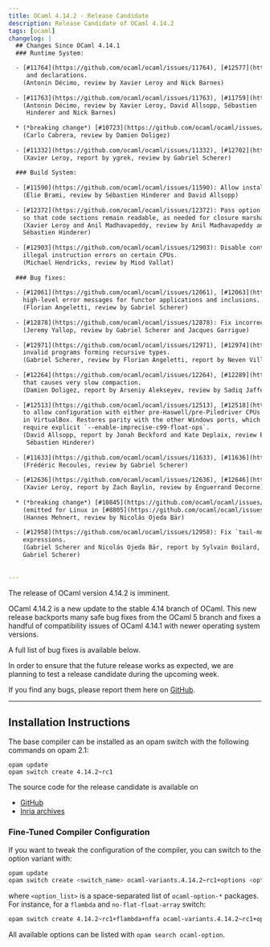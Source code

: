 ```yaml
---
title: OCaml 4.14.2 - Release Candidate
description: Release Candidate of OCaml 4.14.2
tags: [ocaml]
changelog: |
  ## Changes Since OCaml 4.14.1
  ### Runtime System:

  - [#11764](https://github.com/ocaml/ocaml/issues/11764), [#12577](https://github.com/ocaml/ocaml/issues/12577): Add prototypes to old-style C function definitions
     and declarations.
    (Antonin Décimo, review by Xavier Leroy and Nick Barnes)
  
  - [#11763](https://github.com/ocaml/ocaml/issues/11763), [#11759](https://github.com/ocaml/ocaml/issues/11759), [#11861](https://github.com/ocaml/ocaml/issues/11861), [#12509](https://github.com/ocaml/ocaml/issues/12509), [#12577](https://github.com/ocaml/ocaml/issues/12577): Use strict prototypes on primitives.
    (Antonin Décimo, review by Xavier Leroy, David Allsopp, Sébastien
     Hinderer and Nick Barnes)
  
  * (*breaking change*) [#10723](https://github.com/ocaml/ocaml/issues/10723): Do not use `-flat-namespace` linking for macOS.
    (Carlo Cabrera, review by Damien Doligez)
  
  - [#11332](https://github.com/ocaml/ocaml/issues/11332), [#12702](https://github.com/ocaml/ocaml/issues/12702): Make sure `Bool_val(v)` has type `bool` in C++
    (Xavier Leroy, report by ygrek, review by Gabriel Scherer)
  
  ### Build System:
  
  - [#11590](https://github.com/ocaml/ocaml/issues/11590): Allow installing to a destination path containing spaces
    (Élie Brami, review by Sébastien Hinderer and David Allsopp)
  
  - [#12372](https://github.com/ocaml/ocaml/issues/12372): Pass option `-no-execute-only` to the linker for OpenBSD >= 7.3
    so that code sections remain readable, as needed for closure marshaling.
    (Xavier Leroy and Anil Madhavapeddy, review by Anil Madhavapeddy and
    Sébastien Hinderer)
  
  - [#12903](https://github.com/ocaml/ocaml/issues/12903): Disable control flow integrity on OpenBSD >= 7.4 to avoid
    illegal instruction errors on certain CPUs.
    (Michael Hendricks, review by Miod Vallat)
  
  ### Bug fixes:
  
  - [#12061](https://github.com/ocaml/ocaml/issues/12061), [#12063](https://github.com/ocaml/ocaml/issues/12063): Don't add inconsistent equalities when computing
    high-level error messages for functor applications and inclusions.
    (Florian Angeletti, review by Gabriel Scherer)
  
  - [#12878](https://github.com/ocaml/ocaml/issues/12878): Fix incorrect treatment of injectivity for private recursive types.
    (Jeremy Yallop, review by Gabriel Scherer and Jacques Garrigue)
  
  - [#12971](https://github.com/ocaml/ocaml/issues/12971), [#12974](https://github.com/ocaml/ocaml/issues/12974): Fix an uncaught Ctype. Escape exception on some
    invalid programs forming recursive types.
    (Gabriel Scherer, review by Florian Angeletti, report by Neven Villani)
  
  - [#12264](https://github.com/ocaml/ocaml/issues/12264), [#12289](https://github.com/ocaml/ocaml/issues/12289): Fix `compact_allocate` to avoid a pathological case
    that causes very slow compaction.
    (Damien Doligez, report by Arseniy Alekseyev, review by Sadiq Jaffer)
  
  - [#12513](https://github.com/ocaml/ocaml/issues/12513), [#12518](https://github.com/ocaml/ocaml/issues/12518): Automatically enable emulated `fma` for Visual Studio 2019+
    to allow configuration with either pre-Haswell/pre-Piledriver CPUs or running
    in VirtualBox. Restores parity with the other Windows ports, which don't
    require explicit `--enable-imprecise-c99-float-ops`.
    (David Allsopp, report by Jonah Beckford and Kate Deplaix, review by
     Sébastien Hinderer)
  
  - [#11633](https://github.com/ocaml/ocaml/issues/11633), [#11636](https://github.com/ocaml/ocaml/issues/11636): Bug fix in `caml_unregister_frametable`
    (Frédéric Recoules, review by Gabriel Scherer)
  
  - [#12636](https://github.com/ocaml/ocaml/issues/12636), [#12646](https://github.com/ocaml/ocaml/issues/12646): More prudent reinitialisation of I/O mutexes after a fork()
    (Xavier Leroy, report by Zach Baylin, review by Enguerrand Decorne)
  
  * (*breaking change*) [#10845](https://github.com/ocaml/ocaml/issues/10845) Emit frametable size on AMD64 BSD (OpenBSD, FreeBSD, NetBSD) systems
    (emitted for Linux in [#8805](https://github.com/ocaml/ocaml/issues/8805))
    (Hannes Mehnert, review by Nicolás Ojeda Bär)
  
  - [#12958](https://github.com/ocaml/ocaml/issues/12958): Fix `tail-modulo-cons` compilation of `try-with`, `&&`, and `||`
    expressions.
    (Gabriel Scherer and Nicolás Ojeda Bär, report by Sylvain Boilard, review by
    Gabriel Scherer)
  
   
---
```


The release of OCaml version 4.14.2 is imminent.

OCaml 4.14.2 is a new update to the stable 4.14 branch of OCaml. This new
release backports many safe bug fixes from the OCaml 5 branch and fixes
a handful of compatibility issues of OCaml 4.14.1 with newer operating system versions.

A full list of bug fixes is available below.

In order to ensure that the future release works as expected, we are planning to test a release candidate during the upcoming week.

If you find any bugs, please report them here on [GitHub](https://github.com/ocaml/ocaml/issues).

----


## Installation Instructions

The base compiler can be installed as an opam switch with the following commands on opam 2.1:
```
opam update
opam switch create 4.14.2~rc1
```


The source code for the release candidate is available on

- [GitHub](https://github.com/ocaml/ocaml/archive/4.14.2-rc1.tar.gz)
- [Inria archives](https://caml.inria.fr/pub/distrib/ocaml-4.14/ocaml-4.14.2-rc1.tar.gz)

### Fine-Tuned Compiler Configuration

If you want to tweak the configuration of the compiler, you can switch to the option variant with:
```bash
opam update
opam switch create <switch_name> ocaml-variants.4.14.2~rc1+options <option_list>
```
where `<option_list>` is a space-separated list of `ocaml-option-*` packages. For instance, for a `flambda` and `no-flat-float-array` switch:
```bash
opam switch create 4.14.2~rc1+flambda+nffa ocaml-variants.4.14.2~rc1+options ocaml-option-flambda ocaml-option-no-flat-float-array
```

All available options can be listed with `opam search ocaml-option`.
